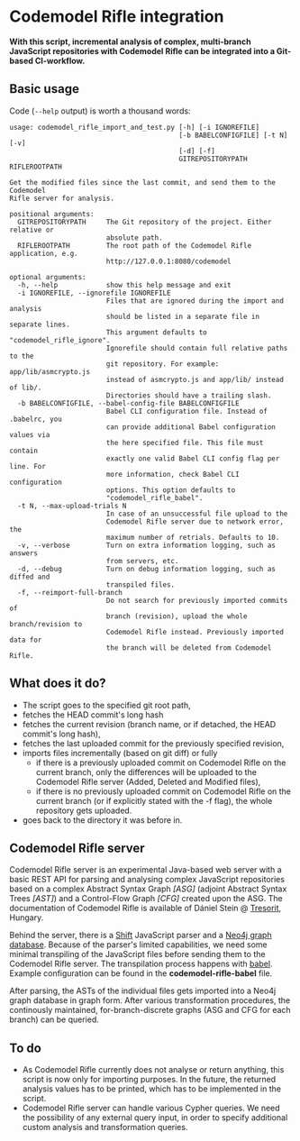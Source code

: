 # Codemodel Rifle integration
**With this script, incremental analysis of complex, multi-branch JavaScript repositories with Codemodel Rifle can be integrated into a Git-based CI-workflow.**

## Basic usage
Code (`--help` output) is worth a thousand words:

```
usage: codemodel_rifle_import_and_test.py [-h] [-i IGNOREFILE]
                                          [-b BABELCONFIGFILE] [-t N] [-v]
                                          [-d] [-f]
                                          GITREPOSITORYPATH RIFLEROOTPATH

Get the modified files since the last commit, and send them to the Codemodel
Rifle server for analysis.

positional arguments:
  GITREPOSITORYPATH     The Git repository of the project. Either relative or
                        absolute path.
  RIFLEROOTPATH         The root path of the Codemodel Rifle application, e.g.
                        http://127.0.0.1:8080/codemodel

optional arguments:
  -h, --help            show this help message and exit
  -i IGNOREFILE, --ignorefile IGNOREFILE
                        Files that are ignored during the import and analysis
                        should be listed in a separate file in separate lines.
                        This argument defaults to "codemodel_rifle_ignore".
                        Ignorefile should contain full relative paths to the
                        git repository. For example: app/lib/asmcrypto.js
                        instead of asmcrypto.js and app/lib/ instead of lib/.
                        Directories should have a trailing slash.
  -b BABELCONFIGFILE, --babel-config-file BABELCONFIGFILE
                        Babel CLI configuration file. Instead of .babelrc, you
                        can provide additional Babel configuration values via
                        the here specified file. This file must contain
                        exactly one valid Babel CLI config flag per line. For
                        more information, check Babel CLI configuration
                        options. This option defaults to
                        "codemodel_rifle_babel".
  -t N, --max-upload-trials N
                        In case of an unsuccessful file upload to the
                        Codemodel Rifle server due to network error, the
                        maximum number of retrials. Defaults to 10.
  -v, --verbose         Turn on extra information logging, such as answers
                        from servers, etc.
  -d, --debug           Turn on debug information logging, such as diffed and
                        transpiled files.
  -f, --reimport-full-branch
                        Do not search for previously imported commits of
                        branch (revision), upload the whole branch/revision to
                        Codemodel Rifle instead. Previously imported data for
                        the branch will be deleted from Codemodel Rifle.
```

## What does it do?
* The script goes to the specified git root path,
* fetches the HEAD commit's long hash
* fetches the current revision (branch name, or if detached, the HEAD commit's long hash),
* fetches the last uploaded commit for the previously specified revision,
* imports files incrementally (based on git diff) or fully
	* if there is a previously uploaded commit on Codemodel Rifle on the current branch, only the differences will be uploaded to the Codemodel Rifle server (Added, Deleted and Modified files),
	* if there is no previously uploaded commit on Codemodel Rifle on the current branch (or if explicitly stated with the -f flag), the whole repository gets uploaded.
* goes back to the directory it was before in.

## Codemodel Rifle server
Codemodel Rifle server is an experimental Java-based web server with a basic REST API for parsing and analysing complex JavaScript repositories based on a complex Abstract Syntax Graph *[ASG]* (adjoint Abstract Syntax Trees *[AST]*) and a Control-Flow Graph *[CFG]* created upon the ASG. The documentation of Codemodel Rifle is available of Dániel Stein @ [Tresorit](https://www.tresorit.com), Hungary.

Behind the server, there is a [Shift](http://shift-ast.org) JavaScript parser and a [Neo4j graph database](https://neo4j.com). Because of the parser's limited capabilities, we need some minimal transpiling of the JavaScript files before sending them to the Codemodel Rifle server. The transpilation process happens with [babel](https://babeljs.io). Example configuration can be found in the **codemodel-rifle-babel** file.

After parsing, the ASTs of the individual files gets imported into a Neo4j graph database in graph form. After various transformation procedures, the continously maintained, for-branch-discrete graphs (ASG and CFG for each branch) can be queried.

## To do
* As Codemodel Rifle currently does not analyse or return anything, this script is now only for importing purposes. In the future, the returned analysis values has to be printed, which has to be implemented in the script.
* Codemodel Rifle server can handle various Cypher queries. We need the possibility of any external query input, in order to specify additional custom analysis and transformation queries.
